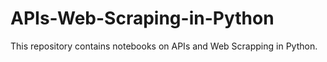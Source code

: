 # APIs-Web-Scraping-in-Python
This repository contains notebooks on APIs and Web Scrapping in Python.
